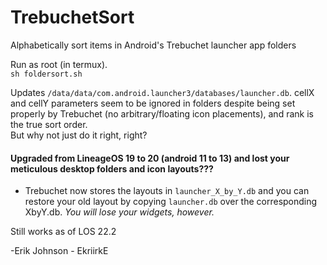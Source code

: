# TrebuchetSort
 Alphabetically sort items in Android's Trebuchet launcher app folders

Run as root (in termux).  
`sh foldersort.sh`

Updates `/data/data/com.android.launcher3/databases/launcher.db`.  cellX and cellY parameters seem to be ignored in folders despite being set properly 
by Trebuchet (no arbitrary/floating icon placements), and rank is the true sort order.  
But why not just do it right, right?

#### Upgraded from LineageOS 19 to 20 (android 11 to 13) and lost your meticulous desktop folders and icon layouts???  
 - Trebuchet now stores the layouts in `launcher_X_by_Y.db` and you can restore your old layout by copying `launcher.db` over the corresponding XbyY.db.  *You will lose your widgets, however.*

Still works as of LOS 22.2

-Erik Johnson - EkriirkE
